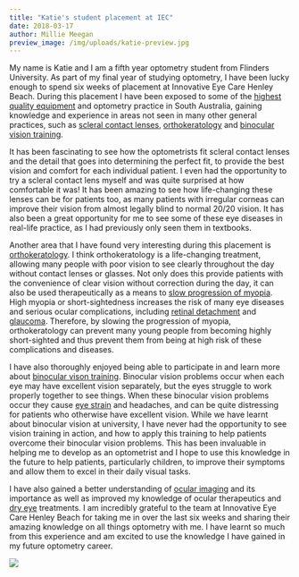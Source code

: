 ```yaml
---
title: "Katie's student placement at IEC"
date: 2018-03-17
author: Millie Meegan
preview_image: /img/uploads/katie-preview.jpg
---
```


My name is Katie and I am a fifth year optometry student from Flinders University. As part of my final year of studying optometry, I have been lucky enough to spend six weeks of placement at Innovative Eye Care Henley Beach. During this placement I have been exposed to some of the [highest quality equipment](/what-we-do/oct) and optometry practice in South Australia, gaining knowledge and experience in areas not seen in many other general practices, such as [scleral contact lenses](/what-we-do/scleral-contact-lenses), [orthokeratology](/what-we-do/orthokeratology-corneal-reshaping) and [binocular vision training](/what-we-do/vision-training).

It has been fascinating to see how the optometrists fit scleral contact lenses and the detail that goes into determining the perfect fit, to provide the best vision and comfort for each individual patient. I even had the opportunity to try a scleral contact lens myself and was quite surprised at how comfortable it was! It has been amazing to see how life-changing these lenses can be for patients too, as many patients with irregular corneas can improve their vision from almost legally blind to normal 20/20 vision. It has also been a great opportunity for me to see some of these eye diseases in real-life practice, as I had previously only seen them in textbooks.

Another area that I have found very interesting during this placement is [orthokeratology](/what-we-do/orthokeratology-corneal-reshaping). I think orthokeratology is a life-changing treatment, allowing many people with poor vision to see clearly throughout the day without contact lenses or glasses. Not only does this provide patients with the convenience of clear vision without correction during the day, it can also be used therapeutically as a means to [slow progression of myopia](/what-we-do/myopia-control). High myopia or short-sightedness increases the risk of many eye diseases and serious ocular complications, including [retinal detachment](/what-we-do/flashes-floaters-retinal-tear-detachment) and [glaucoma](/what-we-do/glaucoma). Therefore, by slowing the progression of myopia, orthokeratology can prevent many young people from becoming highly short-sighted and thus prevent them from being at high risk of these complications and diseases.

I have also thoroughly enjoyed being able to participate in and learn more about [binocular vison training](/what-we-do/vision-training). Binocular vision problems occur when each eye may have excellent vision separately, but the eyes struggle to work properly together to see things. When these binocular vision problems occur they cause [eye strain](/what-we-do/digital-eye-strain) and headaches, and can be quite distressing for patients who otherwise have excellent vision. While we have learnt about binocular vision at university, I have never had the opportunity to see vision training in action, and how to apply this training to help patients overcome their binocular vision problems. This has been invaluable in helping me to develop as an optometrist and I hope to use this knowledge in the future to help patients, particularly children, to improve their symptoms and allow them to excel in their daily visual tasks.

I have also gained a better understanding of [ocular imaging](/panel/pages/what-we-do/retinal-photography) and its importance as well as improved my knowledge of ocular therapeutics and [dry eye](/panel/pages/what-we-do/dry-eye-disease) treatments. I am incredibly grateful to the team at Innovative Eye Care Henley Beach for taking me in over the last six weeks and sharing their amazing knowledge on all things optometry with me. I have learnt so much from this experience and am excited to use the knowledge I have gained in my future optometry career.

![](/img/uploads/katie.jpg)
